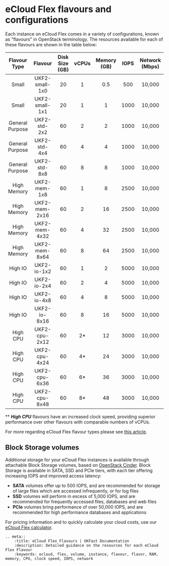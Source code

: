 # eCloud Flex flavours and configurations

Each instance on eCloud Flex comes in a variety of configurations, known as "flavours" in OpenStack terminology. The resources available for each of these flavours are shown in the table below:

|   Flavour Type  |     Flavour    | Disk Size (GB) | vCPUs | Memory (GB) | IOPS | Network (Mbps) |
|:---------------:|:--------------:|:--------------:|:-----:|:-----------:|:----:|:--------------:|
|      Small      | UKF2-small-1x0 |       20       |   1   |     0.5     |  500 |     10,000     |
|      Small      | UKF2-small-1x1 |       20       |   1   |      1      | 1000 |     10,000     |
| General Purpose |  UKF2-std-2x2  |       60       |   2   |      2      | 1000 |     10,000     |
| General Purpose |  UKF2-std-4x4  |       60       |   4   |      4      | 1000 |     10,000     |
| General Purpose |  UKF2-std-8x8  |       60       |   8   |      8      | 1000 |     10,000     |
|   High Memory   |  UKF2-mem-1x8  |       60       |   1   |      8      | 2500 |     10,000     |
|   High Memory   |  UKF2-mem-2x16 |       60       |   2   |      16     | 2500 |     10,000     |
|   High Memory   |  UKF2-mem-4x32 |       60       |   4   |      32     | 2500 |     10,000     |
|   High Memory   |  UKF2-mem-8x64 |       60       |   8   |      64     | 2500 |     10,000     |
|     High IO     |   UKF2-io-1x2  |       60       |   1   |      2      | 5000 |     10,000     |
|     High IO     |   UKF2-io-2x4  |       60       |   2   |      4      | 5000 |     10,000     |
|     High IO     |   UKF2-io-4x8  |       60       |   4   |      8      | 5000 |     10,000     |
|     High IO     |  UKF2-io-8x16  |       60       |   8   |      16     | 5000 |     10,000     |
|     High CPU    |  UKF2-cpu-2x12 |       60       |   2*  |      12     | 3000 |     10,000     |
|     High CPU    |  UKF2-cpu-4x24 |       60       |   4*  |      24     | 3000 |     10,000     |
|     High CPU    |  UKF2-cpu-6x36 |       60       |   6*  |      36     | 3000 |     10,000     |
|     High CPU    |  UKF2-cpu-8x48 |       60       |   8*  |      48     | 3000 |     10,000     |

 *\* ***High CPU*** flavours have an increased clock speed, providing superior performance over other flavours with comparable numbers of vCPUs.

For more regarding eCloud Flex flavour types please see [this article](/cloud/flex/nova/newinstances.html).


## Block Storage volumes

Additional storage for your eCloud Flex instances is available through attachable Block Storage volumes, based on [OpenStack Cinder](https://docs.openstack.org/cinder/latest/).  Block Storage is available in SATA, SSD and PCIe tiers, with each tier offering increasing IOPS and improved access latency:

* **SATA** volumes offer up to 500 IOPS, and are recommended for storage of large files which are accessed infrequently, or for log files
* **SSD** volumes will perform in excess of 5,000 IOPS, and are recommended for frequently accessed files, databases and web files
* **PCIe** volumes bring performance of over 50,000 IOPS, and are recommended for high performance databases and applications

For pricing information and to quickly calculate your cloud costs, use our [eCloud Flex calculator](https://www.ukfast.co.uk/calculate-ecloud-flex.html).


```eval_rst
.. meta::
    :title: eCloud Flex Flavours | UKFast Documentation
    :description: Detailed guidance on the resources for each eCloud Flex Flavour
    :keywords: ecloud, flex, volume, instance, flavour, flavor, RAM, memory, CPU, clock speed, IOPS, network
```
